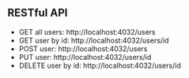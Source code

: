 ## RESTful API

- GET all users: http://localhost:4032/users
- GET user by id: http://localhost:4032/users/id
- POST user: http://localhost:4032/users
- PUT user: http://localhost:4032/users/id
- DELETE user by id: http://localhost:4032/users/id
